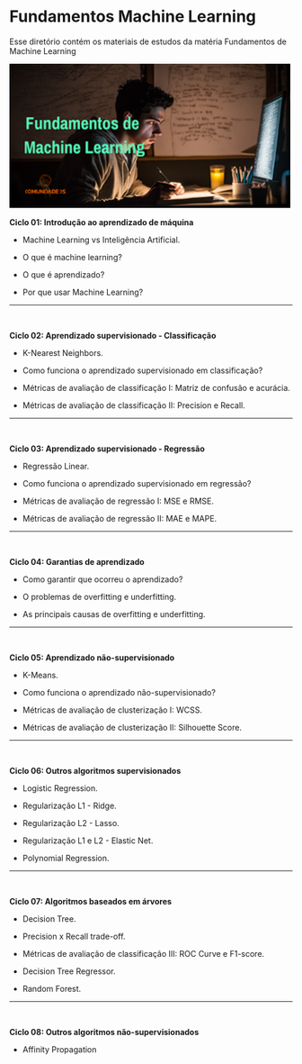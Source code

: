 # Fundamentos Machine Learning

Esse diretório contém os materiais de estudos da matéria Fundamentos de Machine Learning

<img src="img/fundamentos_ml.png" alt="drawing" width="500"/>

<br>

**Ciclo 01: Introdução ao aprendizado de máquina**

- Machine Learning vs Inteligência Artificial.

- O que é machine learning?

- O que é aprendizado?

- Por que usar Machine Learning?

---
<br>

**Ciclo 02: Aprendizado supervisionado - Classificação**

- K-Nearest Neighbors.

- Como funciona o aprendizado supervisionado em classificação?

- Métricas de avaliação de classificação I: Matriz de confusão e acurácia.

- Métricas de avaliação de classificação II: Precision e Recall.

---
<br>

**Ciclo 03: Aprendizado supervisionado - Regressão**

- Regressão Linear.

- Como funciona o aprendizado supervisionado em regressão?

- Métricas de avaliação de regressão I: MSE e RMSE.

- Métricas de avaliação de regressão II: MAE e MAPE.

---
<br>

**Ciclo 04: Garantias de aprendizado**

- Como garantir que ocorreu o aprendizado?

- O problemas de overfitting e underfitting.

- As principais causas de overfitting e underfitting.

---
<br>

**Ciclo 05: Aprendizado não-supervisionado**

- K-Means.

- Como funciona o aprendizado não-supervisionado?

- Métricas de avaliação de clusterização I: WCSS.

- Métricas de avaliação de clusterização II: Silhouette Score.

---
<br>

**Ciclo 06: Outros algoritmos supervisionados**

- Logistic Regression.

- Regularização L1 - Ridge.

- Regularização L2 - Lasso.

- Regularização L1 e L2 - Elastic Net.

- Polynomial Regression.

---
<br>

**Ciclo 07: Algoritmos baseados em árvores**

- Decision Tree.

- Precision x Recall trade-off.

- Métricas de avaliação de classificação III: ROC Curve e F1-score.

- Decision Tree Regressor.

- Random Forest.

---
<br>

**Ciclo 08: Outros algoritmos não-supervisionados**

- Affinity Propagation